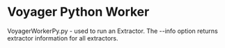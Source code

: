 Voyager Python Worker
=====================

VoyagerWorkerPy.py - used to run an Extractor. The --info option returns extractor information for all extractors.

